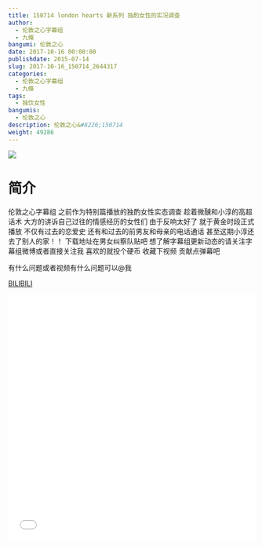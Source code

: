 ```yaml
---
title: 150714 london hearts 新系列 独酌女性的实况调查
author: 
  - 伦敦之心字幕组
  - 九條
bangumi: 伦敦之心
date: 2017-10-16 00:00:00
publishdate: 2015-07-14
slug: 2017-10-16_150714_2644317
categories: 
  - 伦敦之心字幕组
  - 九條
tags: 
  - 独饮女性
bangumis: 
  - 伦敦之心
description: 伦敦之心&#8226;150714
weight: 49286
---
```


![](https://i.imgur.com/8ka7AOK.jpg)

# 简介  
伦敦之心字幕组 之前作为特别篇播放的独酌女性实态调查 趁着微醺和小淳的高超话术 大方的讲诉自己过往的情感经历的女性们 由于反响太好了 就于黄金时段正式播放 不仅有过去的恋爱史 还有和过去的前男友和母亲的电话通话 甚至这期小淳还去了别人的家！！ 下载地址在男女纠察队贴吧 想了解字幕组更新动态的请关注字幕组微博或者直接关注我 喜欢的就投个硬币 收藏下视频 贡献点弹幕吧


有什么问题或者视频有什么问题可以@我

  [BILIBILI](https://www.bilibili.com/video/av2644317/)


  <iframe src="//www.bilibili.com/html/html5player.html?cid=4129135&aid=2644317" width="100%" height="500" frameborder="0" allowfullscreen="allowfullscreen"></iframe>
